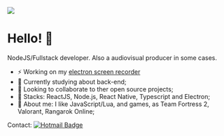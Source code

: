 <p style="align-text: center">
  <img width="auto" src="https://github.com/EdRamos12/EduardoAlmeida/blob/master/banner.png">
</p>

# Hello! 👋 

NodeJS/Fullstack developer.
Also a audiovisual producer in some cases.

- ⚡ Working on my [electron screen recorder](https://github.com/EdRamos12/eds-screencap)
- 🌱 Currently studying about back-end;
- 👀 Looking to collaborate to ther open source projects;
- 📜 Stacks: ReactJS, Node.js, React Native, Typescript and Electron;
- 📌 About me: I like JavaScript/Lua, and games, as Team Fortress 2, Valorant, Rangarok Online;

Contact: [![Hotmail Badge](https://img.shields.io/badge/-eduardo_ramos12@live.com-c14438?style=flat-square&logo=Gmail&logoColor=white&link=mailto:eduardo_ramos12@live.com)](mailto:eduardo_ramos12@live.com)
